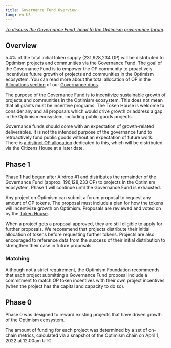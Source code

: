 ```yaml
---
title: Governance Fund Overview
lang: en-US
---
```


*[To discuss the Governance Fund, head to the Optimism governance forum](https://gov.optimism.io/t/governance-fund-discussion-thread/213)*.





## Overview

5.4% of the total initial token supply (231,928,234 OP) will be distributed to Optimism projects and communities via the Governance Fund. 
The goal of the Governance Fund is to empower the OP community to proactively incentivize future growth of projects and communities in the Optimism ecosystem. 
You can read more about the total allocation of OP in the [Allocations section](./allocations.md) of our [Governance docs](./README.md). 

The purpose of the Governance Fund is to incentivize sustainable growth of projects and communities in the Optimism ecosystem. 
This does not mean that all grants must be incentive programs. 
The Token House is welcome to consider any and all proposals which would drive growth or address a gap in the Optimism ecosystem, including public goods projects.

Governance funds should come with an expectation of growth-related deliverables. 
It is not the intended purpose of the governance fund to retroactively fund public goods without an expectation of future work. 
There is [a distinct OP allocation](./allocations.md#retroactive-public-goods-funding) dedicated to this, which will be distributed via the Citizens House at a later date.

## Phase 1

Phase 1 had begun after Airdrop #1 and distributes the remainder of the Governance Fund (approx. 196,128,233 OP) to projects in the Optimism ecosystem. 
Phase 1 will continue until the Governance Fund is exhausted. 

Any project on Optimism can submit a forum proposal to request any amount of OP tokens. 
The proposal must include a plan for how the tokens will incentivize growth on Optimism. 
Proposals are reviewed and voted on by the [Token House](token-house.md).

When a project gets a proposal approved, they are still eligible to apply for further proposals. 
We recommend that projects distribute their initial allocation of tokens before requesting further tokens. 
Projects are also encouraged to reference data from the success of their initial distribution to strengthen their case in future proposals.

### Matching

Although not a strict requirement, the Optimism Foundation recommends that each project submitting a Governance Fund proposal include a commitment to match OP token incentives with their own project incentives (when the project has the capital and capacity to do so).


## Phase 0

Phase 0 was designed to reward existing projects that have driven growth of the Optimism ecosystem. 

The amount of funding for each project was determined by a set of on-chain metrics, calculated via a snapshot of the Optimism chain on April 1, 2022 at 12:00am UTC.

<!--
Below is our initial set of guidelines for Phase 0 token distribution.

![](../../assets/docs/governance/gov-fund/table.png)

### Optimism nativity

Projects in Phase 0 receive a 3x multiplier if they are deemed “OP-native”, a determination made using a simple set of criteria.

**To qualify as OP Native, the latest version of the project's contracts must currently exist solely on Optimism (or Optimism AND Ethereum).**

### Allocations

To view the amount of tokens each Phase 0 project can claim, view [this spreadsheet](https://docs.google.com/spreadsheets/d/1kiMnAKXTxrmoL7duvLrDlhMfa35HGE55QgUK0Rq2Sso/edit#gid=1014306106). 
For more information, see the [Methodology Notes](#methodology-notes)  section below.

### Proposal Process

Each project must submit a proposal for how they will spend the tokens to grow usage of their project on Optimism. 
All Phase 0 proposals will be reviewed together as the Token House’s inaugural governance act. 
After this vote, OP tokens will be distributed to each approved project.

For details on how to submit a proposal during Phase 0, see [**this template**](https://gov.optimism.io/t/governance-fund-phase-0-how-to-create-a-proposal/215).

Projects that do not put forward a clear plan for how they will spend these tokens to incentivize sustainable growth of their community and usage on Optimism will *not* have their proposals included in the Phase 0 batch approval for submission to the Token House. 

If all Phase 0 projects successfully claim the OP they’re eligible for, a total of 36,600,000 OP (0.8% of the total initial OP supply, 15% of the total Governance Fund) will be allocated to 27 projects.

The majority of the Governance Fund will be distributed as part of **Phase 1**.

### Methodology Notes

- *TVL was pulled from [DeFiLlama’s Optimism TVL](https://defillama.com/chain/Optimism) data.*
  *DeFiLlama’s staking, pool2, borrowing, and double count categories were all filtered out in order to focus on core product TVL.*
- *Transaction count was based on the [project usage snapshot dashboard](https://dune.com/optimismpbc/Optimism-Project-and-App-Usage-Snapshots), with contract to project mappings performed manually.*
- *We calculated average transactions per day over the last 30 days.*
  *If a project deployed less than 30 days before April 1, we averaged transactions per day over the period it was live.*

-->